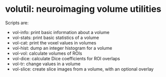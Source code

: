 volutil: neuroimaging volume utilities
======================================

Scripts are:

* vol-info: print basic information about a volume
* vol-stats: print basic statistics of a volume
* vol-cat: print the voxel values in volumes
* vol-hist: dump an integer histogram for a volume
* vol-vol: calculate volumes of ROIs
* vol-dice: calculate Dice coefficients for ROI overlaps
* vol-tr: change values in a volume
* vol-slice: create slice images from a volume, with an optional overlay

